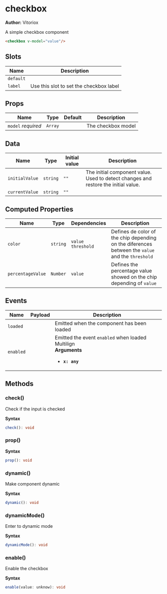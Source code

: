# checkbox

**Author:** Vitoriox

A simple checkbox component

```html
<checkbox v-model="value"/>
```

## Slots

| Name      | Description                             |
|-----------|-----------------------------------------|
| `default` |                                         |
| `label`   | Use this slot to set the checkbox label |

## Props

| Name               | Type    | Default | Description        |
|--------------------|---------|---------|--------------------|
| `model` *required* | `Array` |         | The checkbox model |


## Data

| Name           | Type     | Initial value | Description                                                                        |
|----------------|----------|---------------|------------------------------------------------------------------------------------|
| `initialValue` | `string` | `""`          | The initial component value. Used to detect changes and restore the initial value. |
| `currentValue` | `string` | `""`          |                                                                                    |

## Computed Properties

| Name              | Type     | Dependencies        | Description                                                                                      |
|-------------------|----------|---------------------|--------------------------------------------------------------------------------------------------|
| `color`           | `string` | `value` `threshold` | Defines de color of the chip depending on the diferences between the `value` and the `threshold` |
| `percentageValue` | `Number` | `value`             | Defines the percentage value showed on the chip depending of `value`                             |
## Events

| Name      | Payload | Description                                                                                            |
|-----------|---------|--------------------------------------------------------------------------------------------------------|
| `loaded`  |         | Emitted when the component has been loaded                                                             |
| `enabled` |         | Emitted the event `enabled` when loaded Multilign<br/>**Arguments**<br/><ul><li>**`x: any`**</li></ul> |

## Methods

### check()

Check if the input is checked

**Syntax**

```typescript
check(): void
```

### prop()

**Syntax**

```typescript
prop(): void
```

### dynamic()

Make component dynamic

**Syntax**

```typescript
dynamic(): void
```

### dynamicMode()

Enter to dynamic mode

**Syntax**

```typescript
dynamicMode(): void
```

### enable()

Enable the checkbox

**Syntax**

```typescript
enable(value: unknow): void
```
